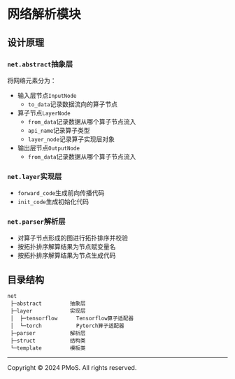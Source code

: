 # 网络解析模块

## 设计原理

### `net.abstract`抽象层

将网络元素分为：

- 输入层节点`InputNode`
    - `to_data`记录数据流向的算子节点
- 算子节点`LayerNode`
    - `from_data`记录数据从哪个算子节点流入
    - `api_name`记录算子类型
    - `layer_node`记录算子实现层对象
- 输出层节点`OutputNode`
    - `from_data`记录数据从哪个算子节点流入

### `net.layer`实现层

- `forward_code`生成前向传播代码
- `init_code`生成初始化代码

### `net.parser`解析层

- 对算子节点形成的图进行拓扑排序并校验
- 按拓扑排序解算结果为节点赋变量名
- 按拓扑排序解算结果为节点生成代码

## 目录结构

```
net
 ├─abstract         抽象层
 ├─layer            实现层
 │  ├─tensorflow      Tensorflow算子适配器
 │  └─torch           Pytorch算子适配器
 ├─parser           解析层
 ├─struct           结构类
 └─template         模板类
```

---

Copyright © 2024 PMoS. All rights reserved.